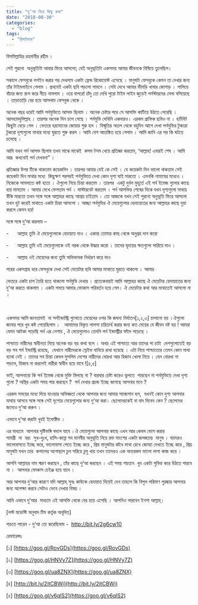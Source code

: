 ```yaml
---
title: "দু’আ নিয়ে কিছু কথা"
date: "2018-08-30"
categories: 
  - "blog"
tags: 
  - "রিমাইন্ডার"
---
```


বিসমিল্লাহির রহমানীর রহীম ।

সেই পুরনো  অনুভূতিটা আবার ফিরে আসলো; যেই অনুভূতিটা একসময় আমার জীবনকে বিষিয়ে তুলেছিল।

সকালে ফেসবুকে লগইন করার পর দেখলাম একটা ফ্রেন্ড রিকোয়েস্ট এসেছে । মানুষটা ফেসবুকে কেমন তা দেখার জন্য তাঁর টাইমলাইনে গেলাম । প্রথমেই একটা ছবি পড়লো সামনে । সেটা দেখে আমার ভীমড়ি খাবার জোগাড় । পালিয়ে বাঁচার জন্য স্ক্রল করে নীচে নামলাম । ওরে বাপরে! চাঁদু তো দেখি পুরো টাইম লাইন জুড়েই পর্নস্টারদের মেলা বসিয়েছে । তাড়াতাড়ি বের হয়ে আসলাম ফেসবুক থেকে ।

অনেক বছর ধরেই আমি পর্নমুভিতে আসক্ত ছিলাম । অনেক চেষ্টার পরে সে আসক্তি কাটিয়ে উঠতে পেরেছি । আলহামদুলিল্লাহ । তারপর অনেক দিন চলে গেছে । পর্নমুভি দেখিনি একবারও। এরকম গ্রাফিক ছবিও না । হার্টবিট কিছুটা বেড়ে গেল । ভেতরে হরমোনের জোয়ার শুরু হল । বিস্মৃতির অতল থেকে বহুদিন আগে দেখা পর্নমুভির টুকরো টুকরো দৃশ্যগুলো মাথার মধ্যে ঘুরতে শুরু করল । আমি বেশ আতঙ্কিত হয়ে গেলাম । আমি জানি এর পর কি ঘটতে চলেছে ।

আমি যখন পর্ন আসক্ত ছিলাম তখন মাঝে মাঝেই  কসম টসম খেয়ে প্রতিজ্ঞা করতাম, ‘আল্লাহ! এবারই শেষ । আমি আর  কখনোই পর্ন দেখবনা” ।

প্রতিজ্ঞার উপর টিকে থাকতাম কয়েকদিন । তারপর আবার যেই কে সেই । যে কয়েকটা দিন ভালো থাকতাম সেই কয়েকটা দিন মাথার মধ্যে  কিছুক্ষণ পরপরই পর্নমুভিতে দেখা কোন দৃশ্য ঘাই মারতো । এমনকি নামাযের মধ্যেও । নিজেকে সামলাতে কষ্ট হতো । ঐগুলো নিয়ে চিন্তা করতাম । তারপর  একটু দুর্বল মুহূর্তে এই পর্ন ইমেজ গুলোর কাছে হার মানতাম । আবার দেখে ফেলতাম পর্ন । মাস্টারবেট করতাম । পর্ন আসক্তির শেষের দিকে যখন দৃশ্যগুলো মাথায় উঁকি মারতো তখন সঙ্গে সঙ্গে আল্লাহর কাছে আশ্রয় চাইতাম । তো আজকে যখন সেই পুরনো অনুভূতি ফিরে আসলো তখন হুট করেই মাথাতে একটা চিন্তা আসলো । আচ্ছা পর্নমুভির ঐ মেয়েগুলোর হেদায়েতের জন্য আল্লাহর কাছে দুয়া করলে কেমন হয়!

সঙ্গে সঙ্গে দু’আ করলাম –

\-      আল্লাহ তুমি ঐ মেয়েগুলোকে হেদায়াত দাও । একান্ত তোমার কাছ থেকে অনুগ্রহ দান করো

\-      আল্লাহ তুমি ওই মেয়েগুলোকে ওই নরক থেকে উদ্ধার করো । তাদের হৃদয়ের ক্ষতগুলো সারিয়ে দাও ।

\-      আল্লাহ ওই মেয়েদের জন্য তুমি অভিভাবক নির্ধারণ করে দাও

পরের একসপ্তাহ ধরে ফেসবুকে দেখা সেই মেয়েটার ছবি আমার মাথাতে ঘুরতে থাকলো । আমার

ভেতরে একটা চাপ তৈরি হতে থাকলো পর্নমুভি দেখার । প্রত্যেকবারই আমি আল্লাহর কাছে ঐ মেয়েটার হেদায়াতের জন্য দু’আ করতে থাকলাম । একটা সময়ে আমার ফোকাস পরিবর্তন হয়ে গেল। ঐ মেয়েটার কথা আর মাথাতেই আসলো না ।

 

একসময় আমি জানতামই  না পর্নইন্ডাস্ট্রি গুলোতে মেয়েদের ওপর কি জঘন্য নির্যাতন\[১,২,৩\] চালানো হয় ।ঐগুলো জানার পরে খুব কষ্ট পেয়েছিলাম ।   আমাদের বিকৃত লালসা চরিতার্থ করার জন্য কত মেয়ের যে জীবন নষ্ট হয় ! আমরা যেমন আটকা পড়েছি পর্ন এর নেশায় , ঐ মেয়েগুলোও তেমনি পর্ন ইন্ডাস্ট্রীর ফাঁদে পড়েছে ।

পাশ্চাত্য নারীদের স্বাধীনতা নিয়ে অনেক বড় বড় কথা বলে । অথচ এই পাশ্চাত্য আর তাদের পা চাটা  দেশগুলোতেই বড় বড় সব পর্ন ইন্ডাস্ট্রি রয়েছে,  যেখানে নারীদেরকে স্লেইভ বানিয়ে রাখা হয়েছে । এটা নিয়ে পাশ্চাত্যের তেমন কোন মাথা ব্যাথা নেই । তাদের সব চিন্তা কেবল মুসলিম দেশের নারীদের বোরখা আর হিজাব খোলা নিয়ে । যেন বোরখা না পড়লে, হিজাব না করলেই নারীরা স্বাধীন হয়ে যাবে !\[৪,৫\]

ভাই, আপনারো কি পর্ন ইমেজ থেকে মুক্তি মিলছে না ? বারবার চেষ্টা করেও ভুলতে  পারছেন না পর্নমুভিতে দেখা দৃশ্য গুলো ? অস্থির একটা সময় পার করছেন ?  পর্ন দেখার প্রচন্ড ইচ্ছে জাগছে আপনার মনে ?

এরকম সময়ের মধ্যে দিয়ে যাওয়ার অভিজ্ঞতা থেকে আপনার জন্য আমার সাজেশান হল,  যখনই কোন দৃশ্য আপনার মাথায় আসবে সঙ্গে সঙ্গে সেই দৃশ্যের মেয়েগুলোর জন্য দু’আ করা। ছেলেদেরকেই বা বাদ দিবেন কেন ? ছেলেদের জন্যেও দু’আ করুন ।

এভাবে দু’আ করাটা খুবই ইফেক্টিভ ।

এর মাধ্যমে  আপনার দৃষ্টিভঙ্গি বদলে যাবে ।ঐ মেয়েগুলো আপনার কাছে এখন আর কেবল ভোগ করার সামগ্রী  না  বরং  সুখ-দুঃখ, হাসি-কান্না সব মানবীয় অনুভূতি নিয়ে রক্ত মাংশের একটা জলজ্যান্ত  মানুষ । যাদেরও ভালোবাসতে ইচ্ছে করে, ভালোবাসা পেতে ইচ্ছে করে , প্রিয় মানুষটার কাঁধে মাথা রেখে জোস্ন্যা দেখতে ইচ্ছে করে , প্রিয় মানুষটা যখন তার  কপালের অগোছাল চুল সরিয়ে চুমু খায় তখন তাদেরও এক অন্যরকম ভালো লাগা কাজ করে ।

আপনি আল্লাহর নাম স্মরণ করছেন , তাঁর কাছে দু’আ করছেন । এই সময় শয়তান  খুব একটা সুবিধা করে উঠতে পারবে না ।  আপনার ফোকাস চেইঞ্জ হয়ে যাবে ।

আর আপনার দু’আর কারণে যদি আল্লাহ্‌ সুবঃ কাউকে হেদায়াত দিয়েই দেন তাহলে কি বিপুল পরিমাণ পুরষ্কার আপনার জন্য অপেক্ষা করবে সেটাও ভেবে দেখার বিষয় ।

আমি এভাবে দু’আর  মাধ্যমে এই আসক্তি থেকে বের হয়ে এসেছি । আপনিও পারবেন ইনশা আল্লাহ্‌।

\[লস্ট মডেস্টি অনুবাদ টিম কর্তৃক অনূদিত\]

পড়তে পারেন - দু’আ তো করেছিলাম -  http://bit.ly/2g6cw10

রেফারেন্সঃ

\[১\] [https://goo.gl/RovGDs](https://goo.gl/RovGDs)

\[২\] [https://goo.gl/HNVy7Z](https://goo.gl/HNVy7Z)

\[৩\] [https://goo.gl/ua8ZNX](https://goo.gl/ua8ZNX)

\[৪\] [http://bit.ly/2itCBWi](http://bit.ly/2itCBWi)

\[৫\] [https://goo.gl/v6qlS2](https://goo.gl/v6qlS2)
